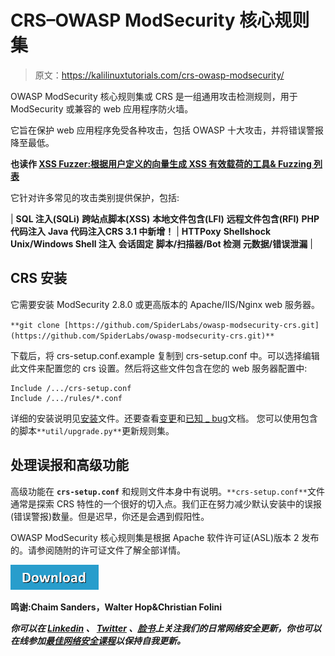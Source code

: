 # CRS–OWASP ModSecurity 核心规则集

> 原文：<https://kalilinuxtutorials.com/crs-owasp-modsecurity/>

OWASP ModSecurity 核心规则集或 CRS 是一组通用攻击检测规则，用于 ModSecurity 或兼容的 web 应用程序防火墙。

它旨在保护 web 应用程序免受各种攻击，包括 OWASP 十大攻击，并将错误警报降至最低。

**也读作 [XSS Fuzzer:根据用户定义的向量生成 XSS 有效载荷的工具& Fuzzing 列表](https://kalilinuxtutorials.com/xssfuzzer-xss-payloads/)**

它针对许多常见的攻击类别提供保护，包括:

| **SQL 注入(SQLi)**
**跨站点脚本(XSS)**
**本地文件包含(LFI)**
**远程文件包含(RFI)**
**PHP 代码注入**
**Java 代码注入CRS 3.1 中新增！** | **HTTPoxy**
**Shellshock**
**Unix/Windows Shell 注入**
**会话固定**
**脚本/扫描器/Bot 检测**
**元数据/错误泄漏** |

## **CRS 安装**

它需要安装 ModSecurity 2.8.0 或更高版本的 Apache/IIS/Nginx web 服务器。

`**git clone [https://github.com/SpiderLabs/owasp-modsecurity-crs.git](https://github.com/SpiderLabs/owasp-modsecurity-crs.git)**`

下载后，将 crs-setup.conf.example 复制到 crs-setup.conf 中。可以选择编辑此文件来配置您的 crs 设置。然后将这些文件包含在您的 web 服务器配置中:

```
Include /.../crs-setup.conf
Include /.../rules/*.conf
```

详细的安装说明见[安装](https://raw.githubusercontent.com/SpiderLabs/owasp-modsecurity-crs/v3.0/master/INSTALL)文件。还要查看[变更](https://raw.githubusercontent.com/SpiderLabs/owasp-modsecurity-crs/v3.0/master/CHANGES)和[已知 _ bug](https://raw.githubusercontent.com/SpiderLabs/owasp-modsecurity-crs/v3.0/master/KNOWN_BUGS)文档。
您可以使用包含的脚本`**util/upgrade.py**`更新规则集。

## **处理误报和高级功能**

高级功能在 **`crs-setup.conf`** 和规则文件本身中有说明。`**crs-setup.conf**`文件通常是探索 CRS 特性的一个很好的切入点。我们正在努力减少默认安装中的误报(错误警报)数量。但是迟早，你还是会遇到假阳性。

OWASP ModSecurity 核心规则集是根据 Apache 软件许可证(ASL)版本 2 发布的。请参阅随附的许可证文件了解全部详情。

[![](img/d861a9096555aeb1980fc054015933d7.png)](https://github.com/SpiderLabs/owasp-modsecurity-crs)

**鸣谢:Chaim Sanders，Walter Hop&Christian Folini**

***你可以在 [Linkedin](https://www.linkedin.com/company/gbhackers/) 、 [Twitter](https://twitter.com/GbhackerOn) 、[脸书](https://www.facebook.com/gbhackersadmin)上关注我们的日常网络安全更新，你也可以在线参加[最佳网络安全课程](https://ethicalhackersacademy.com/)以保持自我更新。***